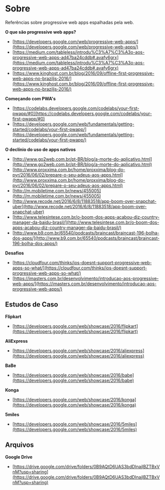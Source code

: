 # Sobre

Referências sobre progressive web apps espalhadas pela web.

**O que são progressive web apps?**
* [https://developers.google.com/web/progressive-web-apps/](https://developers.google.com/web/progressive-web-apps/)
* [https://medium.com/tableless/introdu%C3%A7%C3%A3o-aos-progressive-web-apps-ad47ba24cddb#.avafy6grx](https://medium.com/tableless/introdu%C3%A7%C3%A3o-aos-progressive-web-apps-ad47ba24cddb#.avafy6grx)
* [https://www.kinghost.com.br/blog/2016/09/offline-first-progressive-web-apps-no-braziljs-2016/](https://www.kinghost.com.br/blog/2016/09/offline-first-progressive-web-apps-no-braziljs-2016/)

**Começando com PWA's**
* [https://codelabs.developers.google.com/codelabs/your-first-pwapp/#0](https://codelabs.developers.google.com/codelabs/your-first-pwapp/#0)
* [https://developers.google.com/web/fundamentals/getting-started/codelabs/your-first-pwapp/](https://developers.google.com/web/fundamentals/getting-started/codelabs/your-first-pwapp/)

**O declínio do uso de apps nativos**
* [http://www.go2web.com.br/pt-BR/blog/a-morte-do-aplicativo.html](http://www.go2web.com.br/pt-BR/blog/a-morte-do-aplicativo.html)
* [http://www.proxxima.com.br/home/proxxima/blog-do-pyr/2016/06/02/prepare-o-seu-adeus-aos-apps.html](http://www.proxxima.com.br/home/proxxima/blog-do-pyr/2016/06/02/prepare-o-seu-adeus-aos-apps.html)
* [http://m.mobiletime.com.br/news/455005](http://m.mobiletime.com.br/news/455005)
* [http://www.recode.net/2016/6/8/11883518/app-boom-over-snapchat-uber](http://www.recode.net/2016/6/8/11883518/app-boom-over-snapchat-uber)
* [http://www.telesintese.com.br/o-boom-dos-apps-acabou-diz-country-manager-da-baidu-brasil/](http://www.telesintese.com.br/o-boom-dos-apps-acabou-diz-country-manager-da-baidu-brasil/)
* [http://www.b9.com.br/65540/podcasts/braincast/braincast-196-bolha-dos-apps/](http://www.b9.com.br/65540/podcasts/braincast/braincast-196-bolha-dos-apps/)

**Desafios**
* [https://cloudfour.com/thinks/ios-doesnt-support-progressive-web-apps-so-what/](https://cloudfour.com/thinks/ios-doesnt-support-progressive-web-apps-so-what/)
* [https://imasters.com.br/desenvolvimento/introducao-aos-progressive-web-apps/](https://imasters.com.br/desenvolvimento/introducao-aos-progressive-web-apps/)

## Estudos de Caso

**Flipkart**
* [https://developers.google.com/web/showcase/2016/flipkart](https://developers.google.com/web/showcase/2016/flipkart)

**AliExpress**
* [https://developers.google.com/web/showcase/2016/aliexpress](https://developers.google.com/web/showcase/2016/aliexpress)

**BaBe**
* [https://developers.google.com/web/showcase/2016/babe](https://developers.google.com/web/showcase/2016/babe)

**Konga**
* [https://developers.google.com/web/showcase/2016/konga](https://developers.google.com/web/showcase/2016/konga)

**5miles**
* [https://developers.google.com/web/showcase/2016/5miles](https://developers.google.com/web/showcase/2016/5miles)

## Arquivos

**Google Drive**
* [https://drive.google.com/drive/folders/0B9AQtD6UAS3bdDlnajlBZTBxVnM?usp=sharing](https://drive.google.com/drive/folders/0B9AQtD6UAS3bdDlnajlBZTBxVnM?usp=sharing)
